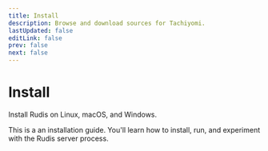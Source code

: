 ```yaml
---
title: Install
description: Browse and download sources for Tachiyomi.
lastUpdated: false
editLink: false
prev: false
next: false
---
```


# Install

Install Rudis on Linux, macOS, and Windows.

This is a an installation guide. You'll learn how to install, run, and experiment with the Rudis server process.

<AddRepoButton/>

<ExtensionsWrapper/>

<script setup>
import AddRepoButton from '@theme/components/AddRepoButton.vue'
import ExtensionsWrapper from '@theme/components/Extensions/ExtensionsWrapper.vue'
</script>